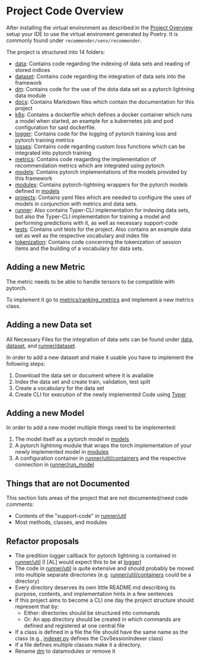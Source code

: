 # Project Code Overview #
After installing the virtual environment as described in the [Project Overview](./project_overview.md) setup your IDE
to use the virtual enviroment generated by Poetry. It is commonly found under `recommender/venv/recommender`.

The project is structured into 14 folders:
* [data](./../data): Contains code regarding the indexing of data sets and reading of stored indices
* [dataset](./../dataset): Contains code regarding the integration of data sets into the framework
* [dm](./../dm): Contains code for the use of the dota data set as a pytorch lightning data module
* [docs](./../docs): Contains Markdown files which contain the documentation for this project
* [k8s](./../k8s): Contains a dockerfile which defines a docker container which runs a model when started, an example 
    for a  kubernetes job and pod configuration for said dockerfile.
* [logger](./../logger): Contains code for the logging of pytorch training loss and pytorch training metrics
* [losses](./../losses): Contains code regarding custom loss functions which can be integrated into pytorch training
* [metrics](./../metrics): Contains code reagarding the implementation of recommendation metrics which are integrated 
    using pytorch
* [models](./../models): Contains pytorch implementations of the models provided by this framework
* [modules](./../modules): Contains pytorch-lightning wrappers for the pytorch models defined in [models](./../models)
* [projects](./../projects): Contains yaml files which are needed to configure the uses of models in conjunction with
    metrics and data sets.
* [runner](./../runner): Also contains Typer-CLI implementation for indexing data sets, but also the Typer-CLI
    implementation for training a model and performing predictions with it, as well as necessary support-code
* [tests](./../tests): Contains unit tests for the project. Also contains an example data set as well as the respective
    vocabulary and index file
* [tokenization](./../tokenization): Contains code concerning the tokenization of session items and the building of a 
    vocabulary for data sets.


## Adding a new Metric ##
The metric needs to be able to handle tensors to be compatible with pytorch.

To implement it go to [metrics/ranking_metrics](./../metrics/ranking_metrics.py) and implement a new metrics class.

## Adding a new Data set ##
All Necessary Files for the integration of data sets can be found under [data](./../data), [dataset](./../dataset), and
[runner/dataset](./../runner/dataset).

In order to add a new dataset and make it usable you have to implement the following steps:
1. Download the data set or document where it is available
2. Index the data set and create train, validation, test split
3. Create a vocabulary for the data set
4. Create CLI for execution of the newly implemented Code using [Typer](https://typer.tiangolo.com/)

## Adding a new Model ##
In order to add a new model multiple things need to be implemented:
1. The model itself as a pytorch model in [models](./../models)
2. A pytorch lightning module that wraps the torch implementation of your newly implemented model in 
    [modules](./../modules)
3. A configuration container in [runner/util/containers](./../runner/util/containers.py) and the respective
    connection in [runner/run_model](./../runner/run_model.py)

## Things that are not Documented ##
This section lists areas of the project that are not documented/need code comments:
* Contents of the "support-code" in [runner/util](./../runner/util)
* Most methods, classes, and modules

## Refactor proposals ##
* The predition logger callback for pytorch lightning is contained in [runner/util](./../runner/util)
    (I [AL] would expect this to be at [logger](./../logger))
* The code in [runner/util](./../runner/util) is quite extensive and should probably be moved into multiple separate
directories (e.g. [runner/util/containers](./../runner/util/containers.py) could be a directory)
* Every directory deserves its own little README.md describing its purpose, contents, and implementation hints 
    in a few sentences
* If this project aims to become a CLI one day the project structure should represent that by:
    + Either: directories should be structured into commands
    + Or: An app directory should be created in which commands are defined and registered at one central file
* If a class is defined in a file the file should have the same name as the class (e.g., 
    [indexer.py](./../data/base/indexer.py) defines the CsvSessionIndexer class)
* If a file defines multiple classes make it a directory.
* Rename [dm](./../dm) to datamodules or remove it
